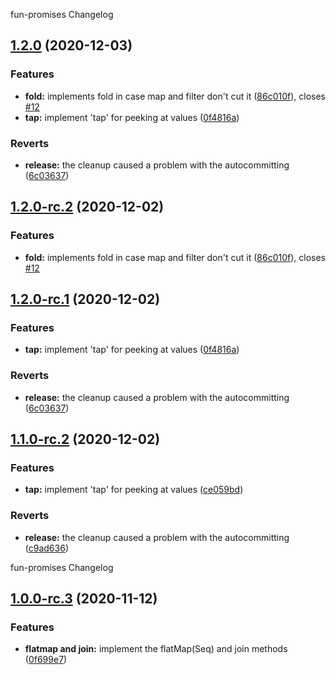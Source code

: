 <!-- @format -->

fun-promises Changelog

## [1.2.0](https://github.com/RobertFischer/fun-promises/compare/v1.1.0...v1.2.0) (2020-12-03)

### Features

- **fold:** implements fold in case map and filter don't cut it
  ([86c010f](https://github.com/RobertFischer/fun-promises/commit/86c010ff5f934602a2a964cb71ebb73697ed7c2a)),
  closes [#12](https://github.com/RobertFischer/fun-promises/issues/12)
- **tap:** implement 'tap' for peeking at values
  ([0f4816a](https://github.com/RobertFischer/fun-promises/commit/0f4816ab42fd9f18bf91e179d2c03fed25822f11))

### Reverts

- **release:** the cleanup caused a problem with the autocommitting
  ([6c03637](https://github.com/RobertFischer/fun-promises/commit/6c03637137923e0581a4a736bcb6bd4aa25c77d4))

## [1.2.0-rc.2](https://github.com/RobertFischer/fun-promises/compare/v1.2.0-rc.1...v1.2.0-rc.2) (2020-12-02)

### Features

- **fold:** implements fold in case map and filter don't cut it
  ([86c010f](https://github.com/RobertFischer/fun-promises/commit/86c010ff5f934602a2a964cb71ebb73697ed7c2a)),
  closes [#12](https://github.com/RobertFischer/fun-promises/issues/12)

## [1.2.0-rc.1](https://github.com/RobertFischer/fun-promises/compare/v1.1.0...v1.2.0-rc.1) (2020-12-02)

### Features

- **tap:** implement 'tap' for peeking at values
  ([0f4816a](https://github.com/RobertFischer/fun-promises/commit/0f4816ab42fd9f18bf91e179d2c03fed25822f11))

### Reverts

- **release:** the cleanup caused a problem with the autocommitting
  ([6c03637](https://github.com/RobertFischer/fun-promises/commit/6c03637137923e0581a4a736bcb6bd4aa25c77d4))

## [1.1.0-rc.2](https://github.com/RobertFischer/fun-promises/compare/v1.1.0-rc.1...v1.1.0-rc.2) (2020-12-02)

### Features

- **tap:** implement 'tap' for peeking at values
  ([ce059bd](https://github.com/RobertFischer/fun-promises/commit/ce059bdb12c4706f8bf8189d5b09dadae740fa47))

### Reverts

- **release:** the cleanup caused a problem with the autocommitting
  ([c9ad636](https://github.com/RobertFischer/fun-promises/commit/c9ad636762e510ce0218f4c13b506cac05f4ab0f))

<!-- @format -->

fun-promises Changelog

## [1.0.0-rc.3](https://github.com/RobertFischer/fun-promises/compare/v1.0.0-rc.2...v1.0.0-rc.3) (2020-11-12)

### Features

- **flatmap and join:** implement the flatMap(Seq) and join methods
  ([0f699e7](https://github.com/RobertFischer/fun-promises/commit/0f699e767aae76e46ade4b9ae9019f457c9b8450))

